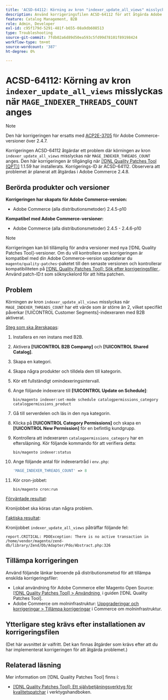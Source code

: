 ```yaml
---
title: 'ACSD-64112: Körning av kron "indexer_update_all_views" misslyckas när "MAGE_INDEXER_THREADS_COUNT" har angetts'
description: Använd korrigeringsfilen ACSD-64112 för att åtgärda Adobe Commerce-problemet där körningen av kron "indexer_update_all_views" misslyckas när "MAGE_INDEXER_THREADS_COUNT" har angetts.
feature: Catalog Management, B2B
role: Admin, Developer
exl-id: c95f179d-5291-481f-b655-08a9db608513
type: Troubleshooting
source-git-commit: 7fdb02a6d89d50ea593c5fd99d78101f89198424
workflow-type: tm+mt
source-wordcount: '387'
ht-degree: 0%

---
```


# ACSD-64112: Körning av kron `indexer_update_all_views` misslyckas när `MAGE_INDEXER_THREADS_COUNT` anges

>[!NOTE]
>
>Den här korrigeringen har ersatts med [ACP2E-3705](/help/tools/quality-patches-tool/patches-available-in-qpt/v1-1-61/acp2e-3705-fixes-an-issue-where-the-indexer.md) för Adobe Commerce-versioner över 2.4.7.

Korrigeringen ACSD-64112 åtgärdar ett problem där körningen av kron `indexer_update_all_views` misslyckas när `MAGE_INDEXER_THREADS_COUNT` anges. Den här korrigeringen är tillgänglig när [[!DNL Quality Patches Tool (QPT)]](/help/tools/quality-patches-tool/quality-patches-tool-to-self-serve-quality-patches.md) 1.1.59 har installerats. Korrigerings-ID är ACSD-64112. Observera att problemet är planerat att åtgärdas i Adobe Commerce 2.4.8.

## Berörda produkter och versioner

**Korrigeringen har skapats för Adobe Commerce-version:**

* Adobe Commerce (alla distributionsmetoder) 2.4.5-p10

**Kompatibel med Adobe Commerce-versioner:**

* Adobe Commerce (alla distributionsmetoder) 2.4.5 - 2.4.6-p10

>[!NOTE]
>
>Korrigeringen kan bli tillämplig för andra versioner med nya [!DNL Quality Patches Tool]-versioner. Om du vill kontrollera om korrigeringen är kompatibel med din Adobe Commerce-version uppdaterar du `magento/quality-patches`-paketet till den senaste versionen och kontrollerar kompatibiliteten på [[!DNL Quality Patches Tool]: Sök efter korrigeringsfiler &#x200B;](https://experienceleague.adobe.com/tools/commerce-quality-patches/index.html?lang=sv-SE). Använd patch-ID:t som söknyckelord för att hitta patchen.

## Problem

Körningen av kron `indexer_update_all_views` misslyckas när `MAGE_INDEXER_THREADS_COUNT` har ett värde som är större än 2, vilket specifikt påverkar [!UICONTROL Customer Segments]-indexeraren med B2B aktiverat.

<u>Steg som ska återskapas</u>:

1. Installera en ren instans med B2B.
1. Aktivera **[!UICONTROL B2B Company]** och **[!UICONTROL Shared Catalog]**.
1. Skapa en kategori.
1. Skapa några produkter och tilldela dem till kategorin.
1. Kör ett fullständigt omindexeringsintervall.
1. Ange följande indexerare till **[!UICONTROL Update on Schedule]**:

   ```
   bin/magento indexer:set-mode schedule catalogpermissions_category catalogpermissions_product
   ```

1. Gå till serverdelen och läs in den nya kategorin.
1. Klicka på **[!UICONTROL Category Permissions]** och skapa en **[!UICONTROL New Permission]** för en befintlig kundgrupp.
1. Kontrollera att indexeraren `catalogpermissions_category` har en eftersläpning. Kör följande kommando för att verifiera detta:

   ```
   bin/magento indexer:status
   ```

1. Ange följande antal för indexerartråd i `env.php`:

   ```php
   'MAGE_INDEXER_THREADS_COUNT' => 8
   ```

1. Kör cron-jobbet:

   ```
   bin/magento cron:run
   ```

<u>Förväntade resultat</u>:

Kronijobbet ska köras utan några problem.

<u>Faktiska resultat</u>:

Kronijobbet `indexer_update_all_views` påträffar följande fel:

```
report.CRITICAL: PDOException: There is no active transaction in /home/vendor/magento/zend-db/library/Zend/Db/Adapter/Pdo/Abstract.php:326
```

## Tillämpa korrigeringen

Använd följande länkar beroende på distributionsmetod för att tillämpa enskilda korrigeringsfiler:

* Lokal användning för Adobe Commerce eller Magento Open Source: [[!DNL Quality Patches Tool] > Användning &#x200B;](/help/tools/quality-patches-tool/usage.md) i guiden [!DNL Quality Patches Tool].
* Adobe Commerce om molninfrastruktur: [Uppgraderingar och korrigeringar > Tillämpa korrigeringar](https://experienceleague.adobe.com/docs/commerce-cloud-service/user-guide/develop/upgrade/apply-patches.html?lang=sv-SE) i Commerce om molninfrastruktur.

## Ytterligare steg krävs efter installationen av korrigeringsfilen

(Det här avsnittet är valfritt. Det kan finnas åtgärder som krävs efter att du har implementerat korrigeringen för att åtgärda problemet.) 

## Relaterad läsning

Mer information om [!DNL Quality Patches Tool] finns i:

* [[!DNL Quality Patches Tool]: Ett självbetjäningsverktyg för kvalitetspatchar](/help/tools/quality-patches-tool/quality-patches-tool-to-self-serve-quality-patches.md) i verktygshandboken.
